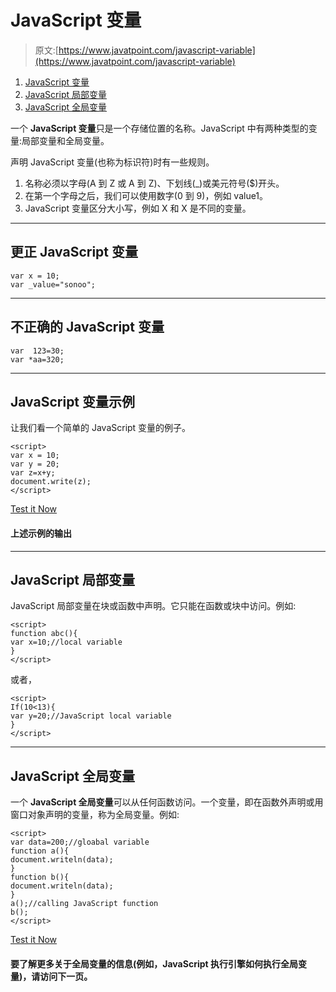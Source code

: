 # JavaScript 变量

> 原文:[https://www.javatpoint.com/javascript-variable](https://www.javatpoint.com/javascript-variable)

1.  [JavaScript 变量](#)
2.  [JavaScript 局部变量](#local)
3.  [JavaScript 全局变量](#gloabl)

一个 **JavaScript 变量**只是一个存储位置的名称。JavaScript 中有两种类型的变量:局部变量和全局变量。

声明 JavaScript 变量(也称为标识符)时有一些规则。

1.  名称必须以字母(A 到 Z 或 A 到 Z)、下划线(_)或美元符号($)开头。
2.  在第一个字母之后，我们可以使用数字(0 到 9)，例如 value1。
3.  JavaScript 变量区分大小写，例如 X 和 X 是不同的变量。

* * *

## 更正 JavaScript 变量

```
var x = 10;
var _value="sonoo";

```

* * *

## 不正确的 JavaScript 变量

```
var  123=30;
var *aa=320;

```

* * *

## JavaScript 变量示例

让我们看一个简单的 JavaScript 变量的例子。

```
<script>
var x = 10;
var y = 20;
var z=x+y;
document.write(z);
</script>

```

[Test it Now](https://www.javatpoint.com/oprweb/test.jsp?filename=jsvariable1)

#### 上述示例的输出

* * *

 ## JavaScript 局部变量

JavaScript 局部变量在块或函数中声明。它只能在函数或块中访问。例如:

```
<script>
function abc(){
var x=10;//local variable
}
</script>

```

或者，

```
<script>
If(10<13){
var y=20;//JavaScript local variable
}
</script>

```

* * *

 ## JavaScript 全局变量

一个 **JavaScript 全局变量**可以从任何函数访问。一个变量，即在函数外声明或用窗口对象声明的变量，称为全局变量。例如:

```
<script>
var data=200;//gloabal variable
function a(){
document.writeln(data);
}
function b(){
document.writeln(data);
}
a();//calling JavaScript function
b();
</script>

```

[Test it Now](https://www.javatpoint.com/oprweb/test.jsp?filename=jsvariable2)

#### 要了解更多关于全局变量的信息(例如，JavaScript 执行引擎如何执行全局变量)，请访问下一页。